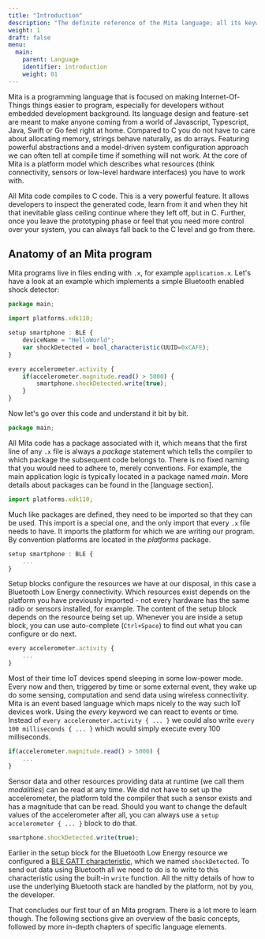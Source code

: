 ```yaml
---
title: "Introduction"
description: "The definite reference of the Mita language; all its keywords, constructs and tricks."
weight: 1
draft: false
menu:
  main:
    parent: Language
    identifier: introduction
    weight: 01
---
```


Mita is a programming language that is focused on making Internet-Of-Things things easier to program, especially for developers without embedded development background.
Its language design and feature-set are meant to make anyone coming from a world of Javascript, Typescript, Java, Swift or Go feel right at home.
Compared to C you do not have to care about allocating memory, strings behave naturally, as do arrays.
Featuring powerful abstractions and a model-driven system configuration approach we can often tell at compile time if something will not work.
At the core of Mita is a platform model which describes what resources (think connectivity, sensors or low-level hardware interfaces) you have to work with. 

All Mita code compiles to C code. This is a very powerful feature.
It allows developers to inspect the generated code, learn from it and when they hit that inevitable glass ceiling continue where they left off, but in C.
Further, once you leave the prototyping phase or feel that you need more control over your system, you can always fall back to the C level and go from there.

## Anatomy of an Mita program
Mita programs live in files ending with `.x`, for example `application.x`. Let's have a look at an example which implements a simple Bluetooth enabled shock detector:
```TypeScript
package main;

import platforms.xdk110;

setup smartphone : BLE {
    deviceName = "HelloWorld";
    var shockDetected = bool_characteristic(UUID=0xCAFE);
}

every accelerometer.activity {
    if(accelerometer.magnitude.read() > 5000) {
        smartphone.shockDetected.write(true);
    }
}
```

Now let's go over this code and understand it bit by bit.

```TypeScript
package main;
```
All Mita code has a package associated with it, which means that the first line of any `.x` file is always a _package_ statement which tells the compiler to which package the subsequent code belongs to.
There is no fixed naming that you would need to adhere to, merely conventions. For example, the main application logic is typically located in a package named _main_. More details about packages can be found in the [language section].

```TypeScript
import platforms.xdk110;
```
Much like packages are defined, they need to be imported so that they can be used. This import is a special one, and the only import that every `.x` file needs to have. It imports the platform for which we are writing our program.
By convention platforms are located in the _platforms_ package. 

```TypeScript
setup smartphone : BLE {
    ...
}
```
Setup blocks configure the resources we have at our disposal, in this case a Bluetooth Low Energy connectivity. Which resources exist depends on the platform you have previously imported - not every hardware has the same radio or sensors installed, for example. The content of the setup block depends on the resource being set up. Whenever you are inside a setup block, you can use auto-complete (`Ctrl+Space`)
to find out what you can configure or do next.

```TypeScript
every accelerometer.activity {
    ...
}
```
Most of their time IoT devices spend sleeping in some low-power mode. Every now and then, triggered by time or some external event, they wake up do some sensing, computation and send data using wireless connectivity.
Mita is an event based language which maps nicely to the way such IoT devices work. Using the _every_ keyword we can react to events or time. Instead of `every accelerometer.activity { ... }` we could also write `every 100 milliseconds { ... }` which would simply execute every 100 milliseconds.  

```TypeScript
if(accelerometer.magnitude.read() > 5000) {
    ...
}
```
Sensor data and other resources providing data at runtime (we call them _modalities_) can be read at any time. We did not have to set up the accelerometer, the platform told the compiler that such a sensor exists and has a magnitude that can be read. Should you want to change the default values of the accelerometer after all, you can always use a `setup accelerometer { ... }` block to do that. 

```TypeScript
smartphone.shockDetected.write(true);
```
Earlier in the setup block for the Bluetooth Low Energy resource we configured a [BLE GATT characteristic](https://en.wikipedia.org/wiki/Bluetooth_Low_Energy#Software_model), which we named `shockDetected`. To send out data using Bluetooth all we need to do is to write to this characteristic using the built-in `write` function. All the nitty details of how to use the underlying Bluetooth stack are handled by the platform, not by you, the developer.

That concludes our first tour of an Mita program. There is a lot more to learn though. The following sections give an overview of the basic concepts, followed by more in-depth chapters of specific language elements.

